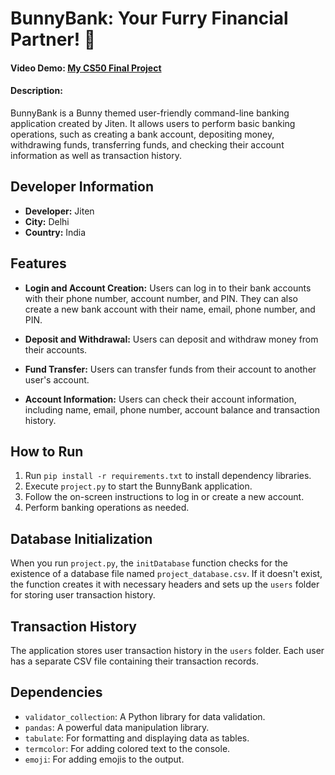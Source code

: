 # BunnyBank: Your Furry Financial Partner! 🐰
#### Video Demo:  [My CS50 Final Project](https://youtu.be/GKqIcUmg3dE?si%253DOk_AtNPqz_dsoQ5P)
#### Description:
BunnyBank is a Bunny themed user-friendly command-line banking application created by Jiten. It allows users to perform basic banking operations, such as creating a bank account, depositing money, withdrawing funds, transferring funds, and checking their account information as well as transaction history.

## Developer Information

- **Developer:** Jiten
- **City:** Delhi
- **Country:** India

## Features

- **Login and Account Creation:** Users can log in to their bank accounts with their phone number, account number, and PIN. They can also create a new bank account with their name, email, phone number, and PIN.

- **Deposit and Withdrawal:** Users can deposit and withdraw money from their accounts.

- **Fund Transfer:** Users can transfer funds from their account to another user's account.

- **Account Information:** Users can check their account information, including name, email, phone number, account balance and transaction history.

## How to Run

1. Run `pip install -r requirements.txt` to install dependency libraries.
2. Execute `project.py` to start the BunnyBank application.
3. Follow the on-screen instructions to log in or create a new account.
4. Perform banking operations as needed.

 ## Database Initialization

When you run `project.py`, the `initDatabase` function checks for the existence of a database file named `project_database.csv`. If it doesn't exist, the function creates it with necessary headers and sets up the `users` folder for storing user transaction history.

## Transaction History

The application stores user transaction history in the `users` folder. Each user has a separate CSV file containing their transaction records.

## Dependencies

- `validator_collection`: A Python library for data validation.
- `pandas`: A powerful data manipulation library.
- `tabulate`: For formatting and displaying data as tables.
- `termcolor`: For adding colored text to the console.
- `emoji`: For adding emojis to the output.
